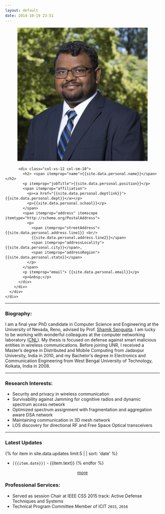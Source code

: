 ```yaml
---
layout: default
date: 2014-10-19 23:51
---
```



<div itemscope itemtype="http://schema.org/Person" >
  <div class="row">
  <div class="col-xs-12 col-sm-3 text-center">
    <figure>
      <img src="/assets/images/protrait_3.jpg" alt="protrait" class=" img-responsive">
    </figure>
  </div>
    <div class="col-sm-9">
      <div class="profile">
        <div class="col-sm-12">

          <div class="col-xs-12 col-sm-10">
            <h2> <span itemprop="name">{{site.data.personal.name}}</span></h2>
            <p itemprop="jobTitle">{{site.data.personal.position}}</p>
            <span itemprop="affiliation">
              <p><a href="{{site.data.personal.deptlink}}">{{site.data.personal.dept}}</a></p>
              <p>{{site.data.personal.school}}</p>
            </span>
            <span itemprop="address" itemscope itemtype="http://schema.org/PostalAddress">
              <p>
                <span itemprop="streetAddress">{{site.data.personal.address.line1}} <br/>
                {{site.data.personal.address.line2}}</span>
                <span itemprop="addressLocality">{{site.data.personal.city}}</span>,
                <span itemprop="addressRegion">{{site.data.personal.state}}</span>
              </p>
            </span>
            <p itemprop="email"> {{site.data.personal.email}}</p>
            <p>&nbsp;</p>
          </div>
        </div>
      </div>
    </div>
  </div>
</div>

----------------------------------

### Biography:

I am a final year PhD candidate in Computer Science and Engineering at the University of Nevada, Reno, advised by Prof. [Shamik Sengupta](http://www.cse.unr.edu/~shamik/). I am lucky to be working with wonderful colleagues at the computer networking laboratory ([CNL](http://cnl.cse.unr.edu)). My thesis is focused on defense against smart malicious entities in wireless communications. Before joining UNR, I received a Master’s degree in Distributed and Mobile Computing from Jadavpur University, India in 2010, and my Bachelor’s degree in Electronics and Communication Engineering from West Bengal University of Technology, Kolkata, India in 2008.

___________________________________

### Research Interests:
- Security and privacy in wireless communication
- Survivability against Jamming for cognitive radios and dynamic spectrum access network
- Optimized spectrum assignment with fragmentation and aggregation aware DSA network
- Maintaining communication in 3D mesh network
- LOS discovery for directional RF and Free Space Optical transceivers

----------------------------------

### Latest Updates

{% for item in site.data.updates limit:5 | | sort: 'date' %}
- `[{{item.date}}]` - {{item.text}}
{% endfor %}

<div style="text-align:center;"><a href="/updates">more</a></div>

### Professional Services:
- Served as session Chair at IEEE CSS 2015 track: Active Defense Techniques and Systems
- Technical Program Committee Member of ICIT `2015`, `2016`
